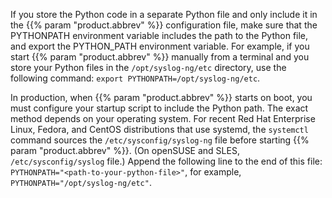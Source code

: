 ---
---
<!-- DISCLAIMER: This file is based on the syslog-ng Open Source Edition documentation https://github.com/balabit/syslog-ng-ose-guides/commit/2f4a52ee61d1ea9ad27cb4f3168b95408fddfdf2 and is used under the terms of The syslog-ng Open Source Edition Documentation License. The file has been modified by Axoflow. -->
If you store the Python code in a separate Python file and only include it in the {{% param "product.abbrev" %}} configuration file, make sure that the PYTHONPATH environment variable includes the path to the Python file, and export the PYTHON_PATH environment variable. For example, if you start {{% param "product.abbrev" %}} manually from a terminal and you store your Python files in the `/opt/syslog-ng/etc` directory, use the following command: `export PYTHONPATH=/opt/syslog-ng/etc`.

In production, when {{% param "product.abbrev" %}} starts on boot, you must configure your startup script to include the Python path. The exact method depends on your operating system. For recent Red Hat Enterprise Linux, Fedora, and CentOS distributions that use systemd, the `systemctl` command sources the `/etc/sysconfig/syslog-ng` file before starting {{% param "product.abbrev" %}}. (On openSUSE and SLES, `/etc/sysconfig/syslog` file.) Append the following line to the end of this file: `PYTHONPATH="<path-to-your-python-file>"`, for example, `PYTHONPATH="/opt/syslog-ng/etc"`.
